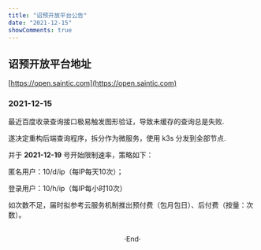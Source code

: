 ```yaml
---
title: "诏预开放平台公告"
date: "2021-12-15"
showComments: true
---
```


## 诏预开放平台地址

[https://open.saintic.com](https://open.saintic.com)

### 2021-12-15

最近百度收录查询接口极易触发图形验证，导致未缓存的查询总是失败.

遂决定重构后端查询程序，拆分作为微服务，使用 k3s 分发到全部节点.

并于 **2021-12-19** 号开始限制速率，策略如下：

匿名用户：10/d/ip（每IP每天10次）；

登录用户：10/h/ip（每IP每小时10次）

如次数不足，届时拟参考云服务机制推出预付费（包月包日）、后付费（按量：次数）。

<br>

<center>  ·End·  </center>
